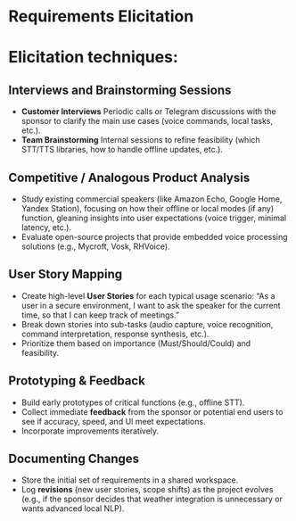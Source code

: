 # Requirements Elicitation

# Elicitation techniques:

## **Interviews and Brainstorming Sessions**

- **Customer Interviews**
Periodic calls or Telegram discussions with the sponsor to clarify the main use cases (voice commands, local tasks, etc.).
- **Team Brainstorming**
Internal sessions to refine feasibility (which STT/TTS libraries, how to handle offline updates, etc.).

## **Competitive / Analogous Product Analysis**

- Study existing commercial speakers (like Amazon Echo, Google Home, Yandex Station), focusing on how their offline or local modes (if any) function, gleaning insights into user expectations (voice trigger, minimal latency, etc.).
- Evaluate open-source projects that provide embedded voice processing solutions (e.g., Mycroft, Vosk, RHVoice).

## **User Story Mapping**

- Create high-level **User Stories** for each typical usage scenario: “As a user in a secure environment, I want to ask the speaker for the current time, so that I can keep track of meetings.”
- Break down stories into sub-tasks (audio capture, voice recognition, command interpretation, response synthesis, etc.).
- Prioritize them based on importance (Must/Should/Could) and feasibility.

## **Prototyping & Feedback**

- Build early prototypes of critical functions (e.g., offline STT).
- Collect immediate **feedback** from the sponsor or potential end users to see if accuracy, speed, and UI meet expectations.
- Incorporate improvements iteratively.

## **Documenting Changes**

- Store the initial set of requirements in a shared workspace.
- Log **revisions** (new user stories, scope shifts) as the project evolves (e.g., if the sponsor decides that weather integration is unnecessary or wants advanced local NLP).